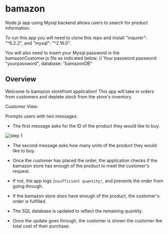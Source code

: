 # bamazon
Node.js app using Mysql backend allows users to search for product information. 

To run this app you will need to clone this repo and install "inquirer": "^6.2.2",
and "mysql": "^2.16.0".  

You will also need to insert your Mysql password in the bamazonCustomer.js file as indicated below.
// Your password
  password: "yourpassword",
  database: "bamazonDB"

## Overview

Welcome to bamazon storefront application! This app will take in orders from customers and deplete stock from the store's inventory. 

Customer View:
 
Prompts users with two messages.

   * The first message asks for the ID of the product they would like to buy.
 
   <img src="/gtresquire/bamazon/blob/master/Step 1.png" alt="step 1" style="max-width:100%;">

 
   * The second message asks how many units of the product they would like to buy.



   *  Once the customer has placed the order, the application checks if the bamazon store has enough of the product to meet         the customer's request.
   
   

   * If not, the app logs `Insufficient quantity!`, and prevents the order from going through.

   * If the bamazon store _does_ have enough of the product, the customer's order is fulfilled.
   * The SQL database is updated to reflect the remaining quantity.
   * Once the update goes through, the customer is shown the customer the total cost of their purchase.

